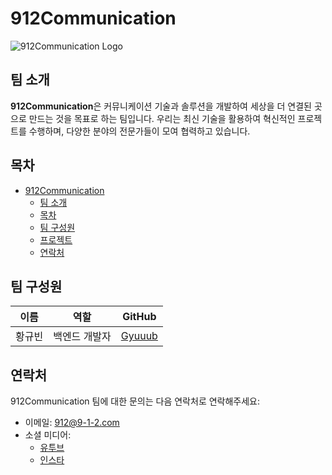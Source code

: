 # 912Communication

![912Communication Logo](url/to/team/logo.png)

## 팀 소개

**912Communication**은 커뮤니케이션 기술과 솔루션을 개발하여 세상을 더 연결된 곳으로 만드는 것을 목표로 하는 팀입니다. 우리는 최신 기술을 활용하여 혁신적인 프로젝트를 수행하며, 다양한 분야의 전문가들이 모여 협력하고 있습니다.

## 목차

- [912Communication](#912communication)
  - [팀 소개](#팀-소개)
  - [목차](#목차)
  - [팀 구성원](#팀-구성원)
  - [프로젝트](#프로젝트)
  - [연락처](#연락처)

## 팀 구성원

| 이름         | 역할            | GitHub                                            |
|--------------|-----------------|---------------------------------------------------|
| 황규빈       | 백엔드 개발자         | [Gyuuub](https://github.com/Gyuub)     |




## 연락처

912Communication 팀에 대한 문의는 다음 연락처로 연락해주세요:

- 이메일: 912@9-1-2.com
- 소셜 미디어:
  - [유투브](https://www.youtube.com/@xoxodam)
  - [인스타](https://www.instagram.com/912communication/)
